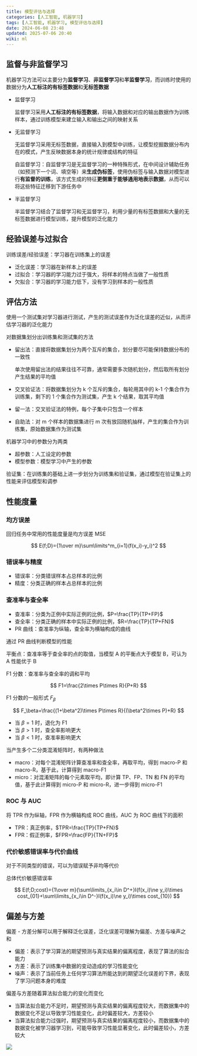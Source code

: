 ```yaml
---
title: 模型评估与选择
categories: [人工智能, 机器学习]
tags: [人工智能, 机器学习, 模型评估与选择]
date: 2024-06-08 23:48
updated: 2025-07-06 20:40
wiki: ml
---
```

## 监督与非监督学习

机器学习方法可以主要分为**监督学习**、**非监督学习**和**半监督学习**，而训练时使用的数据分为**人工标注的有标签数据**和**无标签数据**

- 监督学习

  监督学习采用**人工标注的有标签数据**，将输入数据和对应的输出数据作为训练样本，通过训练模型来建立输入和输出之间的映射关系

- 无监督学习

  无监督学习采用无标签数据，直接输入到模型中训练，让模型挖掘数据分布内在的模式，产生反映数据本身的统计规律或结构的特征

  自监督学习：自监督学习是无监督学习的一种特殊形式，在中间设计辅助任务（如预测下一个词、填空等）来**生成伪标签**，使用伪标签与输入数据对模型进行**有监督的训练**，该方式生成的特征**更侧重于能够通用地表示数据**，从而可以将这些特征迁移到下游任务中

- 半监督学习

  半监督学习结合了监督学习和无监督学习，利用少量的有标签数据和大量的无标签数据进行模型训练，提升模型的泛化能力

## 经验误差与过拟合

训练误差/经验误差：学习器在训练集上的误差

- 泛化误差：学习器在新样本上的误差
- 过拟合：学习器的学习能力过于强大，将样本的特点当做了一般性质
- 欠拟合：学习器的学习能力低下，没有学习到样本的一般性质

## 评估方法

使用一个测试集对学习器进行测试，产生的测试误差作为泛化误差的近似，从而评估学习器的泛化能力

对数据集划分出训练集和测试集的方法

- 留出法：直接将数据集划分为两个互斥的集合，划分要尽可能保持数据分布的一致性

    单次使用留出法的结果往往不可靠，通常需要多次随机划分，然后取所有划分产生结果的平均值

- 交叉验证法：将数据集划分为 k 个互斥的集合，每轮用其中的 k-1 个集合作为训练集，剩下的 1 个集合作为测试集，产生 k 个结果，取其平均值

- 留一法：交叉验证法的特例，每个子集中只包含一个样本

- 自助法：对 m 个样本的数据集进行 m 次有放回随机抽样，产生的集合作为训练集，原始数据集作为测试集

机器学习中的参数分为两类

- 超参数：人工设定的参数
- 模型参数：模型学习中产生的参数

验证集：在训练集的基础上进一步划分为训练集和验证集，通过模型在验证集上的性能来评估模型和调参

## 性能度量

### 均方误差

回归任务中常用的性能度量是均方误差 MSE

$$
E(f;D)={1\over m}\sum\limits^m_{i=1}(f(x_i)-y_i)^2
$$

### 错误率与精度

- 错误率：分类错误样本占总样本的比例
- 精度：分类正确的样本占总样本的比例

### 查准率与查全率

- 查准率：分类为正例中实际正例的比例，$P=\frac{TP}{TP+FP}$
- 查全率：分类正确的样本中实际正例的比例，$R=\frac{TP}{TP+FN}$
- PR 曲线：查准率为纵轴，查全率为横轴构成的曲线

通过 PR 曲线判断模型的性能

平衡点：查准率等于查全率的点的取值，当模型 A 的平衡点大于模型 B，可认为 A 性能优于 B

F1 分数：查准率与查全率的调和平均

$$
F1=\frac{2\times P\times R}{P+R}
$$

F1 分数的一般形式 $F_\beta$

$$
F_\beta=\frac{(1+\beta^2)\times P\times R}{(\beta^2\times P)+R}
$$

- 当 $\beta=1$ 时，退化为 F1
- 当 $\beta>1$ 时，查全率影响更大
- 当 $\beta<1$ 时，查准率影响更大

当产生多个二分类混淆矩阵时，有两种做法

-   macro：对每个混淆矩阵计算查准率和查全率，再取平均，得到 macro-P 和 macro-R，基于此，计算得到 macro-F1
-   micro：对混淆矩阵的每个元素取平均，即计算 TP、FP、TN 和 FN 的平均值，基于此计算得到 micro-P 和 micro-R，进一步得到 micro-F1

### ROC 与 AUC

将 TPR 作为纵轴，FPR 作为横轴构成 ROC 曲线，AUC 为 ROC 曲线下的面积

- TPR：真正例率，$TPR=\frac{TP}{TP+FN}$
- FPR：假正例率，$FPR=\frac{FP}{TN+FP}$

### 代价敏感错误率与代价曲线

对于不同类型的错误，可以为错误赋予非均等代价

总体代价敏感错误率

$$
E(f;D;cost)={1\over m}(\sum\limits_{x_i\in D^+}I(f(x_i)\ne y_i)\times cost_{01}+\sum\limits_{x_i\in D^-}I(f(x_i)\ne y_i)\times cost_{10})
$$

## 偏差与方差

偏差 - 方差分解可以用于解释泛化误差，泛化误差可理解为偏差、方差与噪声之和

- 偏差：表示了学习算法的期望预测与真实结果的偏离程度，表现了算法的拟合能力
- 方差：表示了训练集中数据的变动造成的学习性能变化
- 噪声：表示了当前任务上任何学习算法所能达到的期望泛化误差的下界，表现了学习问题本身的难度

偏差与方差随着算法拟合能力的变化而变化

- 当算法拟合能力不足时，期望预测与真实结果的偏离程度较大，而数据集中的数据变化不足以导致学习性能变化，此时偏差较大，方差较小
- 当算法拟合能力过强时，期望预测与真实结果的偏离程度较小，而数据集中的数据变化被学习器学习到，可能导致学习性能显著变化，此时偏差较小，方差较大

![](https://cos.baymaxam.top/blog/ml-%E6%A8%A1%E5%9E%8B%E8%AF%84%E4%BC%B0/ml-%E6%A8%A1%E5%9E%8B%E8%AF%84%E4%BC%B0-1751805631375.png)
